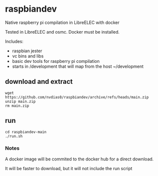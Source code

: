 # raspbiandev

Native raspberry pi compilation in LibreELEC with docker

Tested in LibreELEC and osmc.
Docker must be installed.

Includes:
- raspbian jester
- vc bins and libs
- basic dev tools for raspberry pi compilation
- starts in /development that will map from the host ~/development

## download and extract
    wget https://github.com/nvdias0/raspbiandev/archive/refs/heads/main.zip
    unzip main.zip
    rm main.zip
    
## run
    cd raspbiandev-main
    ./run.sh


### Notes
A docker image will be commited to the docker hub for a direct download.

It will be faster to download, but it will not include the run script

